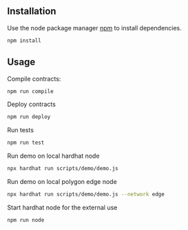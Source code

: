 ## Installation

Use the node package manager [npm](https://docs.npmjs.com/cli/v8/commands/npm-install) to install dependencies.

```bash
npm install
```

## Usage

Compile contracts:

```bash
npm run compile
```

Deploy contracts

```bash
npm run deploy
```

Run tests

```bash
npm run test
```

Run demo on local hardhat node

```bash
npx hardhat run scripts/demo/demo.js
```

Run demo on local polygon edge node

```bash
npx hardhat run scripts/demo/demo.js --network edge
```

Start hardhat node for the external use

```bash
npm run node
```
